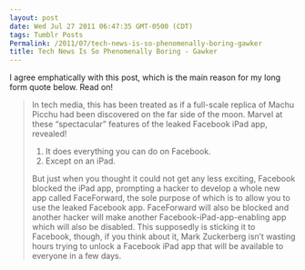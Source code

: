 ```yaml
---
layout: post
date: Wed Jul 27 2011 06:47:35 GMT-0500 (CDT)
tags: Tumblr Posts
Permalink: /2011/07/tech-news-is-so-phenomenally-boring-gawker
title: Tech News Is So Phenomenally Boring - Gawker
---
```


I agree emphatically with this post, which is the main reason for my long form quote below. Read on!

> In tech media, this has been treated as if a full-scale replica of Machu Picchu had been discovered on the far side of the moon. Marvel at these “spectacular” features of the leaked Facebook iPad app, revealed!
> 
> 1.  It does everything you can do on Facebook.
> 2.  Except on an iPad.
> 
> But just when you thought it could not get any less exciting, Facebook blocked the iPad app, prompting a hacker to develop a whole new app called FaceForward, the sole purpose of which is to allow you to use the leaked Facebook app. FaceForward will also be blocked and another hacker will make another Facebook-iPad-app-enabling app which will also be disabled. This supposedly is sticking it to Facebook, though, if you think about it, Mark Zuckerberg isn’t wasting hours trying to unlock a Facebook iPad app that will be available to everyone in a few days.

